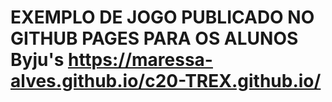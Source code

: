 # EXEMPLO DE JOGO PUBLICADO NO GITHUB PAGES PARA OS ALUNOS Byju's https://maressa-alves.github.io/c20-TREX.github.io/
